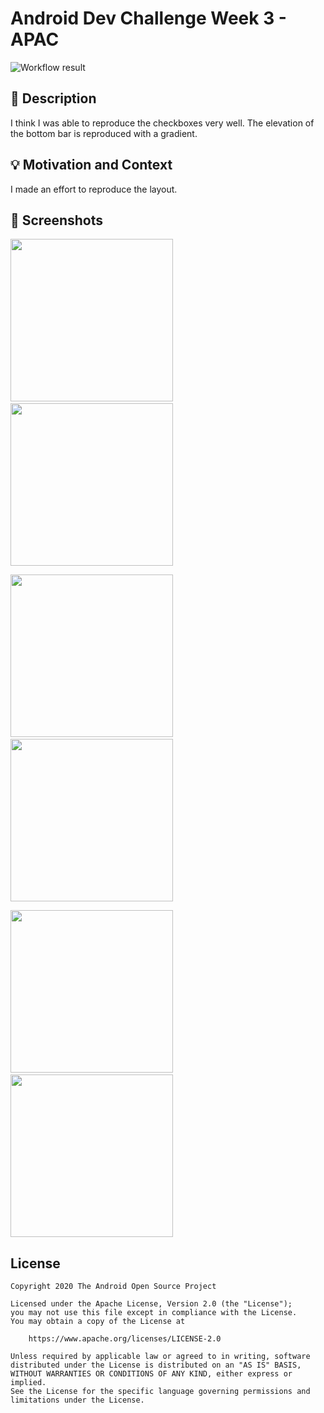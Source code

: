 # Android Dev Challenge Week 3 - APAC

<!--- Replace <OWNER> with your Github Username and <REPOSITORY> with the name of your repository. -->
<!--- You can find both of these in the url bar when you open your repository in github. -->
![Workflow result](https://github.com/maho-ya/android-dev-challenge-week3/workflows/Check/badge.svg)

## :scroll: Description
<!--- Describe your app in one or two sentences -->

I think I was able to reproduce the checkboxes very well.
The elevation of the bottom bar is reproduced with a gradient.

## :bulb: Motivation and Context
<!--- Optionally point readers to interesting parts of your submission. -->
<!--- What are you especially proud of? -->

I made an effort to reproduce the layout.

## :camera_flash: Screenshots
<!-- You can add more screenshots here if you like -->
<img src="/results/screenshot_1.png" width="260">&emsp;<img src="/results/screenshot_4.png" width="260">
  
<img src="/results/screenshot_2.png" width="260">&emsp;<img src="/results/screenshot_5.png" width="260">
  
<img src="/results/screenshot_3.png" width="260">&emsp;<img src="/results/screenshot_6.png" width="260">

## License
```
Copyright 2020 The Android Open Source Project

Licensed under the Apache License, Version 2.0 (the "License");
you may not use this file except in compliance with the License.
You may obtain a copy of the License at

    https://www.apache.org/licenses/LICENSE-2.0

Unless required by applicable law or agreed to in writing, software
distributed under the License is distributed on an "AS IS" BASIS,
WITHOUT WARRANTIES OR CONDITIONS OF ANY KIND, either express or implied.
See the License for the specific language governing permissions and
limitations under the License.
```